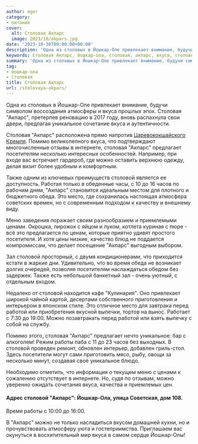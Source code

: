 ```yaml
---
author: egor
category:
- питание
cover:
  alt: Столовая Акпарс
  image: 2023/10/akpars.jpg
date: '2023-10-30T09:00:00+00:00'
description: 'Одна из столовых в Йошкар-Оле привлекает внимание, будучи символом воссоздания атмосферы и вкуса прошлых эпох. Столовая "Акпарс", претерпев реновацию в...'
keywords: Столовая Акпарс, йошкар-ола, столовая, акпарс, вкуса, столовой, йошкар, уникальное, это, привлекает, помимо, интернете, предлагает, посетителям, несколько, также, только
summary: 'Одна из столовых в Йошкар-Оле привлекает внимание, будучи символом воссоздания атмосферы и вкуса прошлых эпох. Столовая "Акпарс", претерпев реновацию в...'
tag:
- йошкар-ола
- столовая
title: Столовая Акпарс
url: /stolovaya-akpars/
---
```


Одна из столовых в Йошкар-Оле привлекает внимание, будучи символом воссоздания атмосферы и вкуса прошлых эпох. Столовая "Акпарс", претерпев реновацию в 2017 году, вновь распахнула свои двери, предлагая уникальное сочетание вкуса и аутентичности.

Столовая "Акпарс" расположена прямо напротив [Царевококшайского Кремля](/marijskij-kreml/). Помимо великолепного вкуса, что подтверждают многочисленные отзывы в интернете, столовая "Акпарс" предлагает посетителям несколько интересных особенностей. Например, при входе вас встречает гардероб, где можно оставить верхнюю одежду, делая визит более удобным и комфортным.

Также одним из ключевых преимуществ столовой является ее доступность. Работая только в обеденные часы, с 10 до 16 часов по рабочим дням, "Акпарс" становится идеальным местом для плотного и бюджетного обеда. Это место, где сохранилась настоящая атмосфера советских времен, но с современным подходом к качеству и внешнему виду.

Меню заведения поражает своим разнообразием и приемлемыми ценами. Окрошка, пирожок с яйцом и луком, котлета куриная с пюре \- всё это предлагается по ценам, которые приятно удивят простого посетителя. И хотя цены низкие, качество блюд не поддается компромиссам, что делает посещение "Акпарс" выгодным выбором.

Зал столовой просторный, с двумя кондиционерами, что приходится кстати в жаркие дни. Удивительно, что во время обеда не возникает долгих очередей, позволяя посетителям наслаждаться обедом без задержек. Также есть небольшой банкетный зал \- очень уютный, с отдельным входом.

Недалеко от столовой находится кафе "Кулинария". Оно привлекает широкой чайной картой, десертами собственного приготовления и интерьером в японском стиле. Это отличное место для завтрака перед работой или приобретения вкусной выпечки, тортов на вынос. Работает с 7:30 до 19:00. Можно позавтракать перед работой или взять выпечку с собой на службу.

Помимо этого, столовая "Акпарс" предлагает нечто уникальное: бар с алкоголем! Режим работы паба с 11 до 23 часов без выходных. В столовой проведен ремонт, обновлен интерьер, добавлен гриль-стол. Здесь посетители могут сами приготовить мясо, рыбу, овощи за несколько минут, создавая своё уникальное блюдо.

Необходимо отметить, что информация о текущем меню с ценами к сожалению отсутствует в интернете. Но, судя по отзывам, можно уверенно ожидать сочетания вкуса, качества и приемлемых цен.

#### Адрес столовой "Акпарс": Йошкар-Ола, улица Советская, дом 108.

Время работы с 10:00 до 16:00.

В "Акпарс" можно не только насладиться вкусом домашней кухни, но и прочувствовать атмосферу уюта и гостеприимства. Приглашаем вас окунуться в восхитительный мир вкуса в самом сердце Йошкар-Олы!